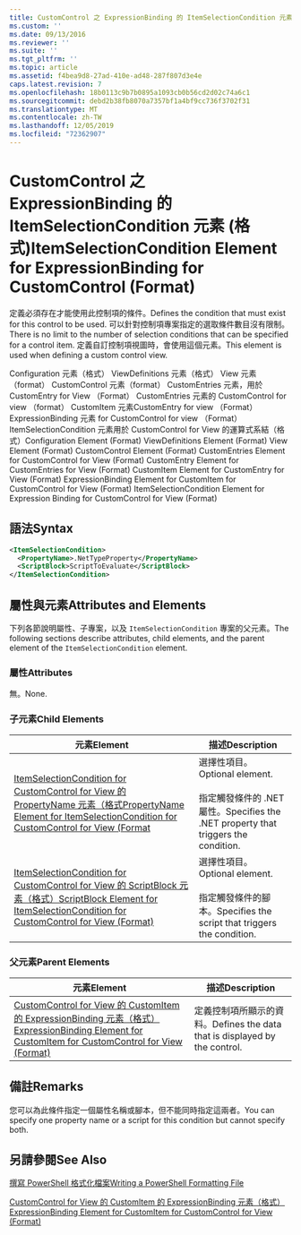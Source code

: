 ```yaml
---
title: CustomControl 之 ExpressionBinding 的 ItemSelectionCondition 元素（格式） |Microsoft Docs
ms.custom: ''
ms.date: 09/13/2016
ms.reviewer: ''
ms.suite: ''
ms.tgt_pltfrm: ''
ms.topic: article
ms.assetid: f4bea9d8-27ad-410e-ad48-287f807d3e4e
caps.latest.revision: 7
ms.openlocfilehash: 18b0113c9b7b0895a1093cb0b56cd2d02c74a6c1
ms.sourcegitcommit: debd2b38fb8070a7357bf1a4bf9cc736f3702f31
ms.translationtype: MT
ms.contentlocale: zh-TW
ms.lasthandoff: 12/05/2019
ms.locfileid: "72362907"
---
```

# <a name="itemselectioncondition-element-for-expressionbinding-for-customcontrol-format"></a><span data-ttu-id="f2b02-102">CustomControl 之 ExpressionBinding 的 ItemSelectionCondition 元素 (格式)</span><span class="sxs-lookup"><span data-stu-id="f2b02-102">ItemSelectionCondition Element for ExpressionBinding for CustomControl (Format)</span></span>

<span data-ttu-id="f2b02-103">定義必須存在才能使用此控制項的條件。</span><span class="sxs-lookup"><span data-stu-id="f2b02-103">Defines the condition that must exist for this control to be used.</span></span> <span data-ttu-id="f2b02-104">可以針對控制項專案指定的選取條件數目沒有限制。</span><span class="sxs-lookup"><span data-stu-id="f2b02-104">There is no limit to the number of selection conditions that can be specified for a control item.</span></span> <span data-ttu-id="f2b02-105">定義自訂控制項視圖時，會使用這個元素。</span><span class="sxs-lookup"><span data-stu-id="f2b02-105">This element is used when defining a custom control view.</span></span>

<span data-ttu-id="f2b02-106">Configuration 元素（格式） ViewDefinitions 元素（格式） View 元素（format） CustomControl 元素（format） CustomEntries 元素，用於 CustomEntry for View （Format） CustomEntries 元素的 CustomControl for view （format） CustomItem 元素CustomEntry for view （Format） ExpressionBinding 元素 for CustomControl for view （Format） ItemSelectionCondition 元素用於 CustomControl for View 的運算式系結（格式）</span><span class="sxs-lookup"><span data-stu-id="f2b02-106">Configuration Element (Format) ViewDefinitions Element (Format) View Element (Format) CustomControl Element (Format) CustomEntries Element for CustomControl for View (Format) CustomEntry Element for CustomEntries for View (Format) CustomItem Element for CustomEntry for View (Format) ExpressionBinding Element for CustomItem for CustomControl for View (Format) ItemSelectionCondition Element for Expression Binding for CustomControl for View (Format)</span></span>

## <a name="syntax"></a><span data-ttu-id="f2b02-107">語法</span><span class="sxs-lookup"><span data-stu-id="f2b02-107">Syntax</span></span>

```xml
<ItemSelectionCondition>
  <PropertyName>.NetTypeProperty</PropertyName>
  <ScriptBlock>ScriptToEvaluate</ScriptBlock>
</ItemSelectionCondition>
```

## <a name="attributes-and-elements"></a><span data-ttu-id="f2b02-108">屬性與元素</span><span class="sxs-lookup"><span data-stu-id="f2b02-108">Attributes and Elements</span></span>

<span data-ttu-id="f2b02-109">下列各節說明屬性、子專案，以及 `ItemSelectionCondition` 專案的父元素。</span><span class="sxs-lookup"><span data-stu-id="f2b02-109">The following sections describe attributes, child elements, and the parent element of the `ItemSelectionCondition` element.</span></span>

### <a name="attributes"></a><span data-ttu-id="f2b02-110">屬性</span><span class="sxs-lookup"><span data-stu-id="f2b02-110">Attributes</span></span>

<span data-ttu-id="f2b02-111">無。</span><span class="sxs-lookup"><span data-stu-id="f2b02-111">None.</span></span>

### <a name="child-elements"></a><span data-ttu-id="f2b02-112">子元素</span><span class="sxs-lookup"><span data-stu-id="f2b02-112">Child Elements</span></span>

|<span data-ttu-id="f2b02-113">元素</span><span class="sxs-lookup"><span data-stu-id="f2b02-113">Element</span></span>|<span data-ttu-id="f2b02-114">描述</span><span class="sxs-lookup"><span data-stu-id="f2b02-114">Description</span></span>|
|-------------|-----------------|
|[<span data-ttu-id="f2b02-115">ItemSelectionCondition for CustomControl for View 的 PropertyName 元素（格式</span><span class="sxs-lookup"><span data-stu-id="f2b02-115">PropertyName Element for ItemSelectionCondition for CustomControl for View (Format</span></span>](./propertyname-element-for-itemselectioncondition-for-customcontrol-for-view-format.md)|<span data-ttu-id="f2b02-116">選擇性項目。</span><span class="sxs-lookup"><span data-stu-id="f2b02-116">Optional element.</span></span><br /><br /> <span data-ttu-id="f2b02-117">指定觸發條件的 .NET 屬性。</span><span class="sxs-lookup"><span data-stu-id="f2b02-117">Specifies the .NET property that triggers the condition.</span></span>|
|[<span data-ttu-id="f2b02-118">ItemSelectionCondition for CustomControl for View 的 ScriptBlock 元素（格式）</span><span class="sxs-lookup"><span data-stu-id="f2b02-118">ScriptBlock Element for ItemSelectionCondition for CustomControl for View (Format)</span></span>](./scriptblock-element-for-itemselectioncondition-for-customcontrol-for-view-format.md)|<span data-ttu-id="f2b02-119">選擇性項目。</span><span class="sxs-lookup"><span data-stu-id="f2b02-119">Optional element.</span></span><br /><br /> <span data-ttu-id="f2b02-120">指定觸發條件的腳本。</span><span class="sxs-lookup"><span data-stu-id="f2b02-120">Specifies the script that triggers the condition.</span></span>|

### <a name="parent-elements"></a><span data-ttu-id="f2b02-121">父元素</span><span class="sxs-lookup"><span data-stu-id="f2b02-121">Parent Elements</span></span>

|<span data-ttu-id="f2b02-122">元素</span><span class="sxs-lookup"><span data-stu-id="f2b02-122">Element</span></span>|<span data-ttu-id="f2b02-123">描述</span><span class="sxs-lookup"><span data-stu-id="f2b02-123">Description</span></span>|
|-------------|-----------------|
|[<span data-ttu-id="f2b02-124">CustomControl for View 的 CustomItem 的 ExpressionBinding 元素（格式）</span><span class="sxs-lookup"><span data-stu-id="f2b02-124">ExpressionBinding Element for CustomItem for CustomControl for View (Format)</span></span>](./expressionbinding-element-for-customitem-for-customcontrol-for-view-format.md)|<span data-ttu-id="f2b02-125">定義控制項所顯示的資料。</span><span class="sxs-lookup"><span data-stu-id="f2b02-125">Defines the data that is displayed by the control.</span></span>|

## <a name="remarks"></a><span data-ttu-id="f2b02-126">備註</span><span class="sxs-lookup"><span data-stu-id="f2b02-126">Remarks</span></span>

<span data-ttu-id="f2b02-127">您可以為此條件指定一個屬性名稱或腳本，但不能同時指定這兩者。</span><span class="sxs-lookup"><span data-stu-id="f2b02-127">You can specify one property name or a script for this condition but cannot specify both.</span></span>

## <a name="see-also"></a><span data-ttu-id="f2b02-128">另請參閱</span><span class="sxs-lookup"><span data-stu-id="f2b02-128">See Also</span></span>

[<span data-ttu-id="f2b02-129">撰寫 PowerShell 格式化檔案</span><span class="sxs-lookup"><span data-stu-id="f2b02-129">Writing a PowerShell Formatting File</span></span>](./writing-a-powershell-formatting-file.md)

[<span data-ttu-id="f2b02-130">CustomControl for View 的 CustomItem 的 ExpressionBinding 元素（格式）</span><span class="sxs-lookup"><span data-stu-id="f2b02-130">ExpressionBinding Element for CustomItem for CustomControl for View (Format)</span></span>](./expressionbinding-element-for-customitem-for-customcontrol-for-view-format.md)
